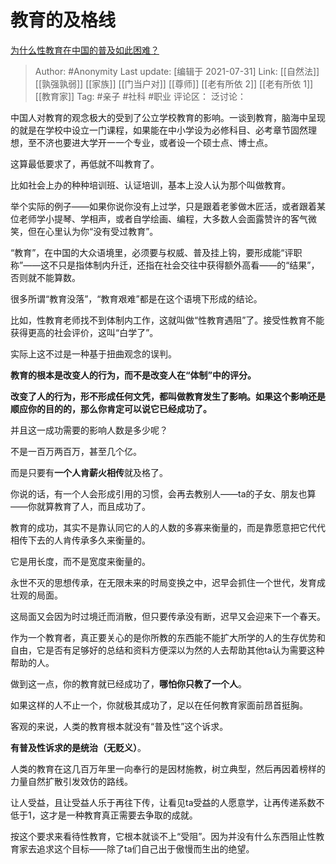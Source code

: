 # 教育的及格线
[为什么性教育在中国的普及如此困难？](https://www.zhihu.com/question/22133548/answer/2030810307)

> Author: #Anonymity
> Last update: [编辑于 2021-07-31]
> Link: [[自然法]] [[孰强孰弱]] [[家族]] [[门当户对]] [[尊师]] [[老有所依 2]] [[老有所依 1]] [[教育家]]
> Tag: #亲子 #社科 #职业
> 评论区：
> 泛讨论：

中国人对教育的观念极大的受到了公立学校教育的影响。一谈到教育，脑海中呈现的就是在学校中设立一门课程，如果能在中小学设为必修科目、必考章节固然理想，至不济也要进大学开一一个专业，或者设一个硕士点、博士点。

这算最低要求了，再低就不叫教育了。

比如社会上办的种种培训班、认证培训，基本上没人认为那个叫做教育。

举个实际的例子——如果你说你没有上过学，只是跟着老爹做木匠活，或者跟着某位老师学小提琴、学相声，或者自学绘画、编程，大多数人会面露赞许的客气微笑，但在心里认为你“没有受过教育”。

“教育”，在中国的大众语境里，必须要与权威、普及挂上钩，要形成能“评职称”——这不只是指体制内升迁，还指在社会交往中获得额外高看——的“结果”，否则就不能算数。

很多所谓“教育没落”，“教育艰难”都是在这个语境下形成的结论。

比如，性教育老师找不到体制内工作，这就叫做“性教育遇阻”了。接受性教育不能获得更高的社会评价，这叫“白学了”。

实际上这不过是一种基于扭曲观念的误判。

**教育的根本是改变人的行为，而不是改变人在“体制”中的评分。**

**改变了人的行为，形不形成任何文凭，都叫做教育发生了影响。如果这个影响还是顺应你的目的的，那么你肯定可以说它已经成功了。**

并且这一成功需要的影响人数是多少呢？

不是一百万两百万，甚至几个亿。

而是只要有**一个人肯薪火相传**就及格了。

你说的话，有一个人会形成引用的习惯，会再去教别人——ta的子女、朋友也算——你就算教育了人，而且成功了。

教育的成功，其实不是靠认同它的人的人数的多寡来衡量的，而是靠愿意把它代代相传下去的人肯传承多久来衡量的。

它是用长度，而不是宽度来衡量的。

永世不灭的思想传承，在无限未来的时局变换之中，迟早会抓住一个世代，发育成壮观的局面。

这局面又会因为时过境迁而消散，但只要传承没有断，迟早又会迎来下一个春天。

作为一个教育者，真正要关心的是你所教的东西能不能扩大所学的人的生存优势和自由，它是否有足够好的总结和资料方便深以为然的人去帮助其他ta认为需要这种帮助的人。

做到这一点，你的教育就已经成功了，**哪怕你只教了一个人**。

如果这样的人不止一个，你就极其成功了，足以在任何教育家面前昂首挺胸。

客观的来说，人类的教育根本就没有“普及性”这个诉求。

**有普及性诉求的是统治（无贬义）**。

人类的教育在这几百万年里一向奉行的是因材施教，树立典型，然后再因着榜样的力量自然扩散引发效仿的路线。

让人受益，且让受益人乐于再往下传，让看见ta受益的人愿意学，让再传递系数不低于1，这才是一种教育真正需要去争取的成就。

按这个要求来看待性教育，它根本就谈不上“受阻”。因为并没有什么东西阻止性教育家去追求这个目标——除了ta们自己出于傲慢而生出的绝望。
